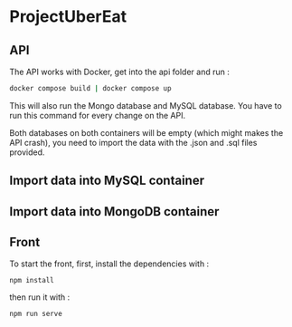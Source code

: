# ProjectUberEat

## API

The API works with Docker, get into the api folder and run :

```bash
docker compose build | docker compose up
```
This will also run the Mongo database and MySQL database. You have to run this command for every change on the API.

Both databases on both containers will be empty (which might makes the API crash), you need to import the data with the .json and .sql files provided.

## Import data into MySQL container

## Import data into MongoDB container

## Front

To start the front, first, install the dependencies with :

```Node
npm install
```

then run it with :

```Node
npm run serve
```

